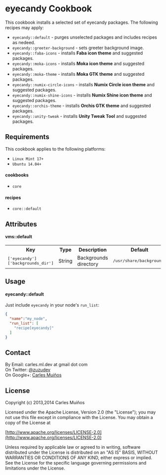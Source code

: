 # eyecandy Cookbook

This cookbook installs a selected set of eyecandy packages.
The following recipes may apply:

- `eyecandy::default`            - purges unselected packages and includes recipes as nedeed.
- `eyecandy::greeter-background` - sets greeter background image.
- `eyecandy::faba-icons`         - installs __Faba icon theme__ and suggested packages.
- `eyecandy::moka-icons`         - installs __Moka icon theme__ and suggested packages.
- `eyecandy::moka-theme`         - installs __Moka GTK theme__ and suggested packages.
- `eyecandy::numix-circle-icons` - installs __Numix Circle icon theme__ and suggested packages.
- `eyecandy::numix-shine-icons`  - installs __Numix Shine icon theme__ and suggested packages.
- `eyecandy::orchis-theme`       - installs __Orchis GTK theme__ and suggested packages.
- `eyecandy::unity-tweak`        - installs __Unity Tweak Tool__ and suggested packages.


## Requirements

This cookbook applies to the following platforms:  
- `Linux Mint 17+`
- `Ubuntu 14.04+`

#### cookbooks
- `core`

#### recipes
- `core::default`


## Attributes

#### vms::default
<table>
  <tr>
    <th>Key</th>
    <th>Type</th>
    <th>Description</th>
    <th>Default</th>
  </tr>
  <tr>
    <td><tt>['eyecandy']['backgrounds_dir']</tt></td>
    <td>String</td>
    <td>Backgrounds directory</td>
    <td><tt>/usr/share/backgrounds</tt></td>
  </tr>
</table>


## Usage

#### eyecandy::default
Just include `eyecandy` in your node's `run_list`:

```json
{
  "name":"my_node",
  "run_list": [
    "recipe[eyecandy]"
  ]
}
```


## Contact

By Email:   carles.ml.dev at gmail dot com  
On Twitter: [@zuzudev](https://twitter.com/zuzudev)  
On Google+: [Carles Muiños](https://plus.google.com/109480759201585988691)


## License

Copyright (c) 2013,2014 Carles Muiños

Licensed under the Apache License, Version 2.0 (the "License");
you may not use this file except in compliance with the License.
You may obtain a copy of the License at

[http://www.apache.org/licenses/LICENSE-2.0](http://www.apache.org/licenses/LICENSE-2.0)

Unless required by applicable law or agreed to in writing, software
distributed under the License is distributed on an "AS IS" BASIS,
WITHOUT WARRANTIES OR CONDITIONS OF ANY KIND, either express or implied.
See the License for the specific language governing permissions and
limitations under the License.

